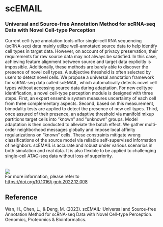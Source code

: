 # scEMAIL
### Universal and Source-free Annotation Method for scRNA-seq Data with Novel Cell-type Perception

Current cell-type annotation tools offor single-cell RNA sequencing (scRNA-seq) data mainly utilize well-annotated source data to help identify cell types in target data. However, on account of privacy preservation, their requirements for raw source data may not always be satisfied. In this case, achieving feature alignment between source and target data explicitly is impossible. Additionally, these methods are barely able to discover the presence of novel cell types. A subjective threshold is often selected by users to detect novel cells. We propose a universal annotation framework for scRNA-seq data called scEMAIL, which automatically detects novel cell types without accessing source data during adaptation. For new celltype identification, a novel cell-type perception module is designed with three steps. First, an expert ensemble system measures uncertainty of each cell from three complementary aspects. Second, based on this measurement, bimodality tests are applied to detect the presence of new cell types. Third, once assured of their presence, an adaptive threshold via manifold mixup partitions target cells into “known” and “unknown” groups. Model adaptation is then conducted to alleviate the batch effect. We gather multi-order neighborhood messages globally and impose local affinity regularizations on “known” cells. These constraints mitigate wrong classifications of the source model via reliable self-supervised information of neighbors. scEMAIL is accurate and robust under various scenarios in both simulation and real data. It is also flexible to be applied to challenging single-cell ATAC-seq data without loss of superiority.<br>  
<br> ![](https://ars.els-cdn.com/content/image/1-s2.0-S1672022922001747-gr1.jpg)
<br> 
For more information, please refer to https://doi.org/10.1016/j.gpb.2022.12.008

## Reference
Wan, H., Chen, L., & Deng, M. (2023). scEMAIL: Universal and Source-free Annotation Method for scRNA-seq Data with Novel Cell-type Perception. Genomics, Proteomics & Bioinformatics.
<br>
